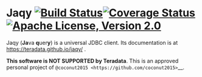 # Jaqy [![Build Status](https://travis-ci.org/Teradata/jaqy.svg?branch=master)](https://travis-ci.org/Teradata/jaqy)[![Coverage Status](https://coveralls.io/repos/github/Teradata/jaqy/badge.svg?branch=master)](https://coveralls.io/github/Teradata/jaqy?branch=master)[![Apache License, Version 2.0](https://img.shields.io/badge/license-Apache--2.0-blue.svg)](http://www.apache.org/licenses/LICENSE-2.0)

Jaqy (**Ja**va **q**uer**y**) is a universal JDBC client.  Its documentation
is at https://teradata.github.io/jaqy/ .

**This software is NOT SUPPORTED by Teradata**.  This is an approved personal
project of `@coconut2015 <https://github.com/coconut2015>`__.
